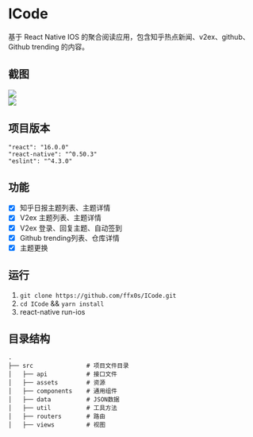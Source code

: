 # ICode  
基于 React Native IOS 的聚合阅读应用，包含知乎热点新闻、v2ex、github、Github trending 的内容。

## 截图
<img src="https://static.webfed.cn/o_1daq831menm9e84np7cv19id2a.jpg" />
<br />
<img src="https://static.webfed.cn/o_1daq8a8j01o91cqc1q3m1p4ied82j.jpg" />

## 项目版本
`"react": "16.0.0"`  
`"react-native": "^0.50.3"`  
`"eslint": "^4.3.0"`

## 功能
- [x] 知乎日报主题列表、主题详情 
- [x] V2ex 主题列表、主题详情 
- [x] V2ex 登录、回复主题、自动签到
- [x] Github trending列表、仓库详情 
- [x] 主题更换

## 运行

1. `git clone https://github.com/ffx0s/ICode.git`
2. `cd ICode` && `yarn install`
3. react-native run-ios

## 目录结构

```
.
├── src               # 项目文件目录
│   ├── api           # 接口文件
│   ├── assets        # 资源
│   ├── components    # 通用组件
│   ├── data          # JSON数据
│   ├── util          # 工具方法
│   ├── routers       # 路由
│   ├── views         # 视图
```
